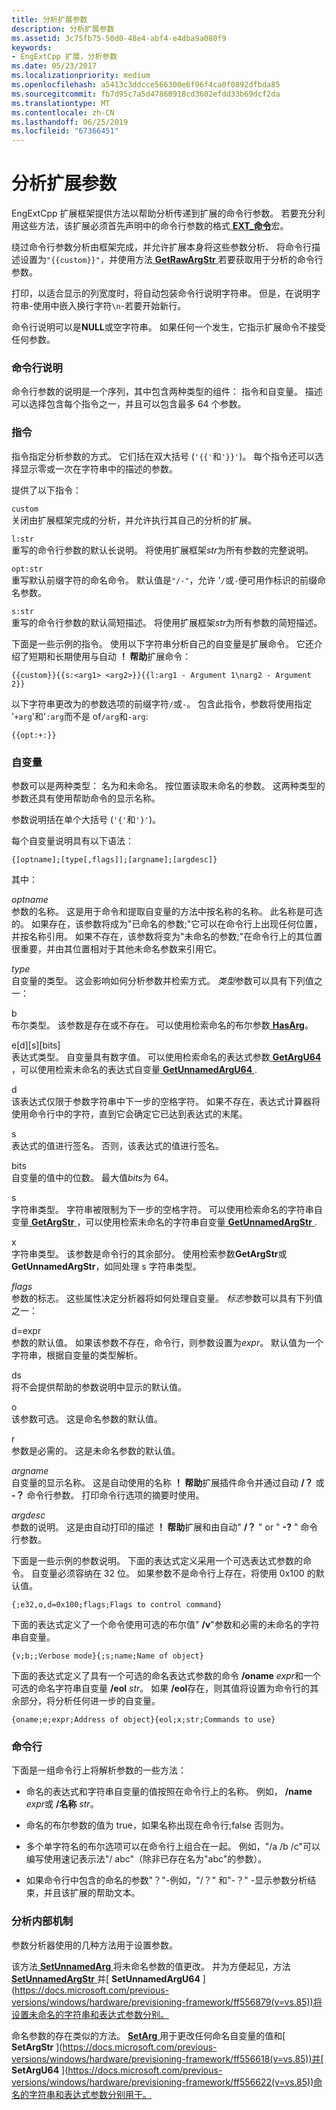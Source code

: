 ```yaml
---
title: 分析扩展参数
description: 分析扩展参数
ms.assetid: 3c75fb75-50d0-48e4-abf4-e4dba9a080f9
keywords:
- EngExtCpp 扩展，分析参数
ms.date: 05/23/2017
ms.localizationpriority: medium
ms.openlocfilehash: a5413c3ddcce566300e6f96f4ca0f0892dfbda85
ms.sourcegitcommit: fb7d95c7a5d47860918cd3602efdd33b69dcf2da
ms.translationtype: MT
ms.contentlocale: zh-CN
ms.lasthandoff: 06/25/2019
ms.locfileid: "67366451"
---
```

# <a name="parsing-extension-arguments"></a>分析扩展参数


EngExtCpp 扩展框架提供方法以帮助分析传递到扩展的命令行参数。 若要充分利用这些方法，该扩展必须首先声明中的命令行参数的格式[ **EXT\_命令**](https://docs.microsoft.com/windows-hardware/drivers/ddi/content/engextcpp/nf-engextcpp-ext_command)宏。

绕过命令行参数分析由框架完成，并允许扩展本身将这些参数分析、 将命令行描述设置为`"{{custom}}"`，并使用方法[ **GetRawArgStr** ](https://docs.microsoft.com/previous-versions/windows/hardware/previsioning-framework/ff548226(v=vs.85))若要获取用于分析的命令行参数。

打印，以适合显示的列宽度时，将自动包装命令行说明字符串。 但是，在说明字符串-使用中嵌入换行字符`\n`-若要开始新行。

命令行说明可以是**NULL**或空字符串。 如果任何一个发生，它指示扩展命令不接受任何参数。

### <a name="span-idcommandlinedescriptionspanspan-idcommandlinedescriptionspancommand-line-description"></a><span id="command_line_description"></span><span id="COMMAND_LINE_DESCRIPTION"></span>命令行说明

命令行参数的说明是一个序列，其中包含两种类型的组件： 指令和自变量。 描述可以选择包含每个指令之一，并且可以包含最多 64 个参数。

### <a name="span-iddirectivesspanspan-iddirectivesspandirectives"></a><span id="directives"></span><span id="DIRECTIVES"></span>指令

指令指定分析参数的方式。 它们括在双大括号 (`'{{'`和`'}}'`)。 每个指令还可以选择显示零或一次在字符串中的描述的参数。

提供了以下指令：

<span id="custom"></span><span id="CUSTOM"></span>`custom`  
关闭由扩展框架完成的分析，并允许执行其自己的分析的扩展。

<span id="l_str"></span><span id="L_STR"></span>`l:str`  
重写的命令行参数的默认长说明。 将使用扩展框架*str*为所有参数的完整说明。

<span id="opt_str"></span><span id="OPT_STR"></span>`opt:str`  
重写默认前缀字符的命名命令。 默认值是`"/-"`，允许 '`/`或`-`便可用作标识的前缀命名参数。

<span id="s_str"></span><span id="S_STR"></span>`s:str`  
重写的命令行参数的默认简短描述。 将使用扩展框架*str*为所有参数的简短描述。

下面是一些示例的指令。 使用以下字符串分析自己的自变量是扩展命令。 它还介绍了短期和长期使用与自动 **！ 帮助**扩展命令：

```dbgcmd
{{custom}}{{s:<arg1> <arg2>}}{{l:arg1 - Argument 1\narg2 - Argument 2}}
```

以下字符串更改为的参数选项的前缀字符`/`或`-`。 包含此指令，参数将使用指定 '`+arg`'和'`:arg`而不是 of`/arg`和`-arg`:

```dbgcmd
{{opt:+:}}
```

### <a name="span-idargumentsspanspan-idargumentsspanarguments"></a><span id="arguments"></span><span id="ARGUMENTS"></span>自变量

参数可以是两种类型： 名为和未命名。 按位置读取未命名的参数。 这两种类型的参数还具有使用帮助命令的显示名称。

参数说明括在单个大括号 (`'{'`和`'}'`)。

每个自变量说明具有以下语法：

```dbgcmd
{[optname];[type[,flags]];[argname];[argdesc]}
```

其中：

<span id="optname"></span><span id="OPTNAME"></span>*optname*  
参数的名称。 这是用于命令和提取自变量的方法中按名称的名称。 此名称是可选的。 如果存在，该参数将成为"已命名的参数;"它可以在命令行上出现任何位置，并按名称引用。 如果不存在，该参数将变为"未命名的参数;"在命令行上的其位置很重要，并由其位置相对于其他未命名参数来引用它。

<span id="type"></span><span id="TYPE"></span>*type*  
自变量的类型。 这会影响如何分析参数并检索方式。 *类型*参数可以具有下列值之一：

<span id="b"></span><span id="B"></span>b  
布尔类型。 该参数是存在或不存在。 可以使用检索命名的布尔参数[ **HasArg**](https://docs.microsoft.com/previous-versions/windows/hardware/previsioning-framework/ff549721(v=vs.85))。

<span id="e_d__s__bits_"></span><span id="E_D__S__BITS_"></span>e\[d\]\[s\]\[bits\]  
表达式类型。 自变量具有数字值。 可以使用检索命名的表达式参数[ **GetArgU64** ](https://docs.microsoft.com/previous-versions/windows/hardware/previsioning-framework/ff545596(v=vs.85)) ，可以使用检索未命名的表达式自变量[ **GetUnnamedArgU64** ](https://docs.microsoft.com/previous-versions/windows/hardware/previsioning-framework/ff549465(v=vs.85)).

<span id="d"></span><span id="D"></span>d  
该表达式仅限于参数字符串中下一步的空格字符。 如果不存在，表达式计算器将使用命令行中的字符，直到它会确定它已达到表达式的末尾。

<span id="s"></span><span id="S"></span>s  
表达式的值进行签名。 否则，该表达式的值进行签名。

<span id="bits"></span><span id="BITS"></span>bits  
自变量的值中的位数。 最大值*bits*为 64。

<span id="s"></span><span id="S"></span>s  
字符串类型。 字符串被限制为下一步的空格字符。 可以使用检索命名的字符串自变量[ **GetArgStr** ](https://docs.microsoft.com/previous-versions/windows/hardware/previsioning-framework/ff545586(v=vs.85)) ，可以使用检索未命名的字符串自变量[ **GetUnnamedArgStr** ](https://docs.microsoft.com/previous-versions/windows/hardware/previsioning-framework/ff549464(v=vs.85)).

<span id="x"></span><span id="X"></span>x  
字符串类型。 该参数是命令行的其余部分。 使用检索参数**GetArgStr**或**GetUnnamedArgStr**，如同处理 s 字符串类型。

<span id="flags"></span><span id="FLAGS"></span>*flags*  
参数的标志。 这些属性决定分析器将如何处理自变量。 *标志*参数可以具有下列值之一：

<span id="d_expr"></span><span id="D_EXPR"></span>d=expr  
参数的默认值。 如果该参数不存在，命令行，则参数设置为*expr*。 默认值为一个字符串，根据自变量的类型解析。

<span id="ds"></span><span id="DS"></span>ds  
将不会提供帮助的参数说明中显示的默认值。

<span id="o"></span><span id="O"></span>o  
该参数可选。 这是命名参数的默认值。

<span id="r"></span><span id="R"></span>r  
参数是必需的。 这是未命名参数的默认值。

<span id="argname"></span><span id="ARGNAME"></span>*argname*  
自变量的显示名称。 这是自动使用的名称 **！ 帮助**扩展插件命令并通过自动 **/？** 或 **-？** 命令行参数。 打印命令行选项的摘要时使用。

<span id="argdesc"></span><span id="ARGDESC"></span>*argdesc*  
参数的说明。 这是由自动打印的描述 **！ 帮助**扩展和由自动" **/？** " or " **-?** " 命令行参数。

下面是一些示例的参数说明。 下面的表达式定义采用一个可选表达式参数的命令。 自变量必须容纳在 32 位。 如果参数不是命令行上存在，将使用 0x100 的默认值。

```dbgcmd
{;e32,o,d=0x100;flags;Flags to control command}
```

下面的表达式定义了一个命令使用可选的布尔值" **/v**"参数和必需的未命名的字符串自变量。

```dbgcmd
{v;b;;Verbose mode}{;s;name;Name of object}
```

下面的表达式定义了具有一个可选的命名表达式参数的命令 **/oname** *expr*和一个可选的命名字符串自变量 **/eol** *str*。 如果 **/eol**存在，则其值将设置为命令行的其余部分，将分析任何进一步的自变量。

```dbgcmd
{oname;e;expr;Address of object}{eol;x;str;Commands to use}
```

### <a name="span-idcommandlinespanspan-idcommandlinespancommand-line"></a><span id="command_line"></span><span id="COMMAND_LINE"></span>命令行

下面是一组命令行上将解析参数的一些方法：

-   命名的表达式和字符串自变量的值按照在命令行上的名称。 例如， **/name** *expr*或 **/名称** *str*。

-   命名的布尔参数的值为 true，如果名称出现在命令行;false 否则为。

-   多个单字符名的布尔选项可以在命令行上组合在一起。 例如，"/a /b /c"可以编写使用速记表示法"/ abc"（除非已存在名为"abc"的参数）。

-   如果命令行中包含的命名的参数"？"-例如，"/？" 和"-？" -显示参数分析结束，并且该扩展的帮助文本。

### <a name="span-idparsinginternalsspanspan-idparsinginternalsspanparsing-internals"></a><span id="parsing_internals"></span><span id="PARSING_INTERNALS"></span>分析内部机制

参数分析器使用的几种方法用于设置参数。

该方法[ **SetUnnamedArg** ](https://docs.microsoft.com/previous-versions/windows/hardware/previsioning-framework/ff556876(v=vs.85))将未命名参数的值更改。 并为方便起见，方法[ **SetUnnamedArgStr** ](https://docs.microsoft.com/previous-versions/windows/hardware/previsioning-framework/ff556878(v=vs.85))并[ **SetUnnamedArgU64** ](https://docs.microsoft.com/previous-versions/windows/hardware/previsioning-framework/ff556879(v=vs.85))将设置未命名的字符串和表达式参数分别。

命名参数的存在类似的方法。 [**SetArg** ](https://docs.microsoft.com/previous-versions/windows/hardware/previsioning-framework/ff556614(v=vs.85))用于更改任何命名自变量的值和[ **SetArgStr** ](https://docs.microsoft.com/previous-versions/windows/hardware/previsioning-framework/ff556618(v=vs.85))并[ **SetArgU64** ](https://docs.microsoft.com/previous-versions/windows/hardware/previsioning-framework/ff556622(v=vs.85))命名的字符串和表达式参数分别用于。

 

 





